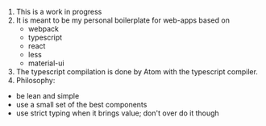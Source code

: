 1. This is a work in progress
2. It is meant to be my personal boilerplate for web-apps based on
    * webpack
    * typescript
    * react
    * less
    * material-ui 
3. The typescript compilation is done by Atom with the typescript compiler.  
4. Philosophy:
  * be lean and simple
  * use a small set of the best components
  * use strict typing when it brings value; don't over do it though

